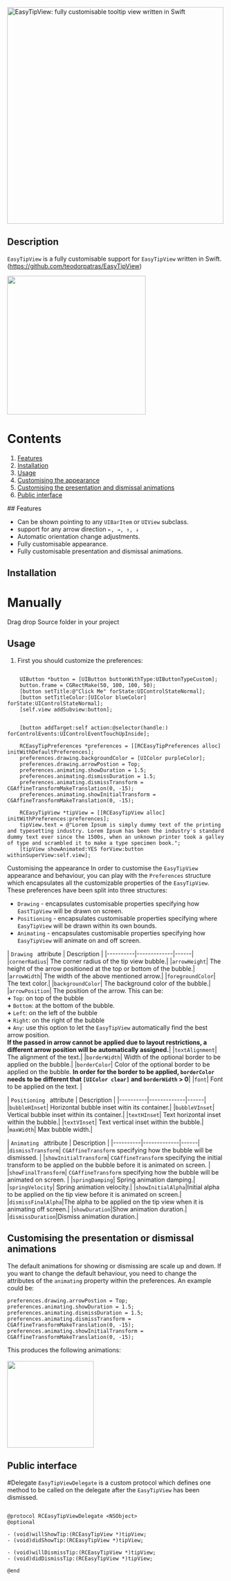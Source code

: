 <img src="https://raw.githubusercontent.com/teodorpatras/EasyTipView/master/assets/easytipview.png" alt="EasyTipView: fully customisable tooltip view written in Swift" style="width: 500px;"/>

Description
--------------

```EasyTipView``` is a fully customisable support for ```EasyTipView``` written in Swift.
(https://github.com/teodorpatras/EasyTipView)

<img src="https://raw.githubusercontent.com/nitishmakhija/EasyTipView/master/easytipview.gif" width="320">

# Contents
1. [Features](#features)
2. [Installation](#installation)
3. [Usage](#usage)
4. [Customising the appearance](#customising)
5. [Customising the presentation and dismissal animations](#customising-animations)
6. [Public interface](#public-interface)

##<a name="features"> Features </a>

-  Can be shown pointing to any ``UIBarItem`` or ``UIView`` subclass.
-  support for any arrow direction `←, →, ↑, ↓`
-  Automatic orientation change adjustments.
-  Fully customisable appearance.
-  Fully customisable presentation and dismissal animations.


<a name="installation"> Installation </a>
--------------

# Manually

Drag drop Source folder in your project

<a name="usage"> Usage </a>
--------------

1) First you should customize the preferences:
```objc

    UIButton *button = [UIButton buttonWithType:UIButtonTypeCustom];
    button.frame = CGRectMake(50, 100, 100, 50);
    [button setTitle:@"Click Me" forState:UIControlStateNormal];
    [button setTitleColor:[UIColor blueColor] forState:UIControlStateNormal];
    [self.view addSubview:button];
    
    
    [button addTarget:self action:@selector(handle:) forControlEvents:UIControlEventTouchUpInside];
    
    RCEasyTipPreferences *preferences = [[RCEasyTipPreferences alloc] initWithDefaultPreferences];
    preferences.drawing.backgroundColor = [UIColor purpleColor];
    preferences.drawing.arrowPostion = Top;
    preferences.animating.showDuration = 1.5;
    preferences.animating.dismissDuration = 1.5;
    preferences.animating.dismissTransform = CGAffineTransformMakeTranslation(0, -15);
    preferences.animating.showInitialTransform = CGAffineTransformMakeTranslation(0, -15);
    
    RCEasyTipView *tipView = [[RCEasyTipView alloc] initWithPreferences:preferences];
    tipView.text = @"Lorem Ipsum is simply dummy text of the printing and typesetting industry. Lorem Ipsum has been the industry's standard dummy text ever since the 1500s, when an unknown printer took a galley of type and scrambled it to make a type specimen book.";
    [tipView showAnimated:YES forView:button withinSuperView:self.view];

```
<a name="customising"> Customising the appearance </a>
In order to customise the `EasyTipView` appearance and behaviour, you can play with the `Preferences` structure which encapsulates all the customizable properties of the ``EasyTipView``. These preferences have been split into three structures:
* ```Drawing``` - encapsulates customisable properties specifying how ```EastTipView``` will be drawn on screen.
* ```Positioning``` - encapsulates customisable properties specifying where ```EasyTipView``` will be drawn within its own bounds.
* ```Animating``` - encapsulates customisable properties specifying how ```EasyTipView``` will animate on and off screen.

| `Drawing ` attribute   |      Description      |
|----------|-------------|------|
|`cornerRadius`| The corner radius of the tip view bubble.|
|`arrowHeight`| The height of the arrow positioned at the top or bottom of the bubble.|
|`arrowWidth`| The width of the above mentioned arrow.|
|`foregroundColor`| The text color.|
|`backgroundColor`| The background color of the bubble.|
|`arrowPosition`| The position of the arrow. This can be: <br /> **+** `Top`: on top of the bubble <br /> **+** `Bottom`: at the bottom of the bubble.<br /> **+** `Left`: on the left of the bubble <br /> **+** `Right`: on the right of the bubble <br /> **+** `Any`: use this option to let the `EasyTipView` automatically find the best arrow position. <br />**If the passed in arrow cannot be applied due to layout restrictions, a different arrow position will be automatically assigned.**|
|`textAlignment`| The alignment of the text.|
|`borderWidth`| Width of the optional border to be applied on the bubble.|
|`borderColor`| Color of the optional border to be applied on the bubble. **In order for the border to be applied, `borderColor` needs to be different that `[UIColor clear]` and `borderWidth` > 0**|
|`font`| Font to be applied on the text. |

| `Positioning ` attribute   |      Description      |
|----------|-------------|------|
|`bubbleHInset`| Horizontal bubble inset witin its container.|
|`bubbleVInset`| Vertical bubble inset within its container.|
|`textHInset`| Text horizontal inset within the bubble.|
|`textVInset`| Text vertical inset within the bubble.|
|`maxWidth`| Max bubble width.|

| `Animating ` attribute   |      Description      |
|----------|-------------|------|
|`dismissTransform`| `CGAffineTransform` specifying how the bubble will be dismissed. |
|`showInitialTransform`| `CGAffineTransform` specifying the initial transform to be applied on the bubble before it is animated on screen. |
|`showFinalTransform`| `CGAffineTransform` specifying how the bubble will be animated on screen. |
|`springDamping`| Spring animation damping.|
|`springVelocity`| Spring animation velocity.|
|`showInitialAlpha`|Initial alpha to be applied on the tip view before it is animated on screen.|
|`dismissFinalAlpha`|The alpha to be applied on the tip view when it is animating off screen.|
|`showDuration`|Show animation duration.|
|`dismissDuration`|Dismiss animation duration.|

<a name="customising-animations"> Customising the presentation or dismissal animations </a>
--------------

The default animations for showing or dismissing are scale up and down. If you want to change the default behaviour, you need to change the attributes of the ``animating`` property within the preferences. An example could be:

```objc
preferences.drawing.arrowPostion = Top;
preferences.animating.showDuration = 1.5;
preferences.animating.dismissDuration = 1.5;
preferences.animating.dismissTransform = CGAffineTransformMakeTranslation(0, -15);
preferences.animating.showInitialTransform = CGAffineTransformMakeTranslation(0, -15);
```

This produces the following animations:
<br><br><img src="https://raw.githubusercontent.com/teodorpatras/EasyTipView/master/assets/animation.gif" width="200">

<a name="public-interface"> Public interface </a>
--------------

#Delegate
`EasyTipViewDelegate` is a custom protocol which defines one method to be called on the delegate after the ``EasyTipView`` has been dismissed.

```objc

@protocol RCEasyTipViewDelegate <NSObject>
@optional

- (void)willShowTip:(RCEasyTipView *)tipView;
- (void)didShowTip:(RCEasyTipView *)tipView;

- (void)willDismissTip:(RCEasyTipView *)tipView;
- (void)didDismissTip:(RCEasyTipView *)tipView;

@end

```
